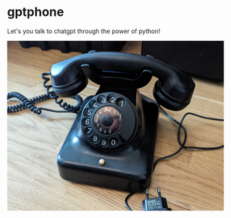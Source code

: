 # gptphone
Let's you talk to chatgpt through the power of python!

![alt text](https://github.com/henkehagfeldt/gptphone/blob/main/assets/phone.jpg?raw=true)
